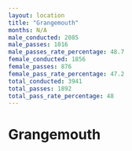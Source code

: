 ```yaml
---
layout: location
title: "Grangemouth"
months: N/A
male_conducted: 2085
male_passes: 1016
male_passes_rate_percentage: 48.7
female_conducted: 1856
female_passes: 876
female_pass_rate_percentage: 47.2
total_conducted: 3941
total_passes: 1892
total_pass_rate_percentage: 48
---
```


# Grangemouth
